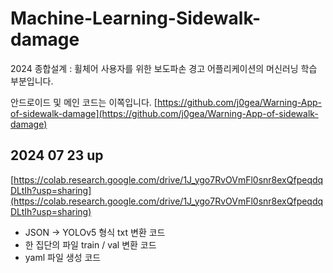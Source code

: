 # Machine-Learning-Sidewalk-damage
2024 종합설계 : 휠체어 사용자를 위한 보도파손 경고 어플리케이션의 머신러닝 학습 부분입니다.

안드로이드 및 메인 코드는 이쪽입니다. [https://github.com/j0gea/Warning-App-of-sidewalk-damage](https://github.com/j0gea/Warning-App-of-sidewalk-damage)

## 2024 07 23 up
[https://colab.research.google.com/drive/1J_ygo7RvOVmFl0snr8exQfpeqdqDLtIh?usp=sharing](https://colab.research.google.com/drive/1J_ygo7RvOVmFl0snr8exQfpeqdqDLtIh?usp=sharing)
- JSON -> YOLOv5 형식 txt 변환 코드
- 한 집단의 파일 train / val 변환 코드
- yaml 파일 생성 코드 
